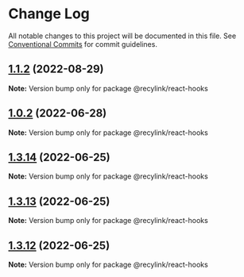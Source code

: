 # Change Log

All notable changes to this project will be documented in this file.
See [Conventional Commits](https://conventionalcommits.org) for commit guidelines.

## [1.1.2](https://github.com/recylink/recylink-commons/compare/@recylink/react-hooks@1.1.1...@recylink/react-hooks@1.1.2) (2022-08-29)

**Note:** Version bump only for package @recylink/react-hooks





## [1.0.2](https://github.com/recylink/recylink-commons/compare/@recylink/react-hooks@1.0.1...@recylink/react-hooks@1.0.2) (2022-06-28)

**Note:** Version bump only for package @recylink/react-hooks





## [1.3.14](https://github.com/recylink/recylink-commons/compare/v1.3.13...v1.3.14) (2022-06-25)

**Note:** Version bump only for package @recylink/react-hooks





## [1.3.13](https://github.com/recylink/recylink-commons/compare/v1.3.12...v1.3.13) (2022-06-25)

**Note:** Version bump only for package @recylink/react-hooks





## [1.3.12](https://github.com/recylink/recylink-commons/compare/v1.3.11...v1.3.12) (2022-06-25)

**Note:** Version bump only for package @recylink/react-hooks
